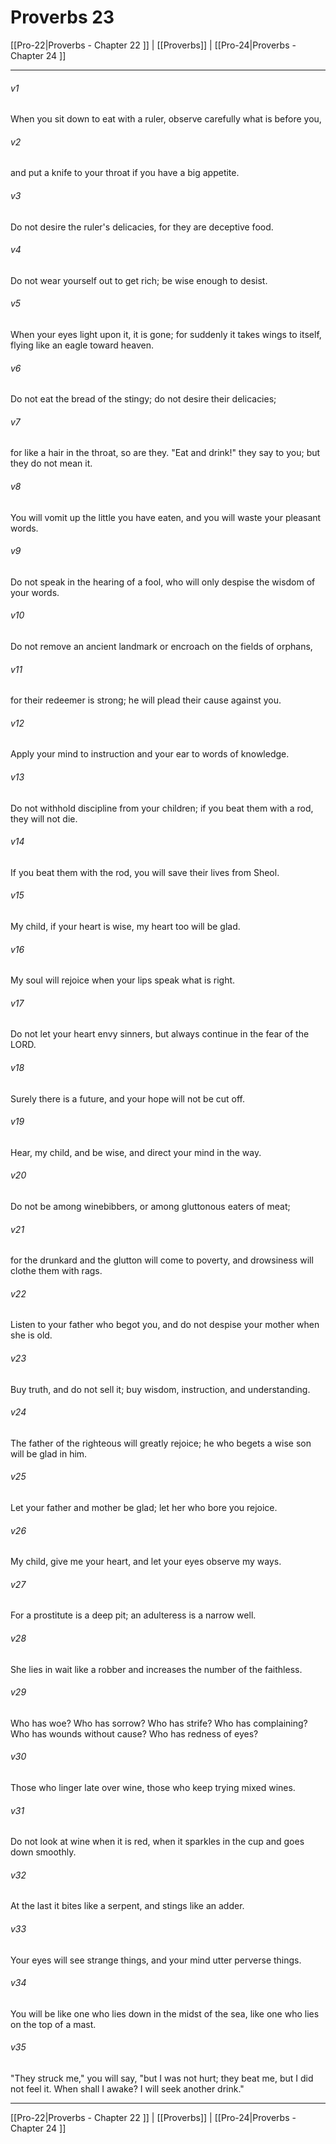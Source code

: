 # Proverbs 23

[[Pro-22|Proverbs - Chapter 22 ]] | [[Proverbs]] | [[Pro-24|Proverbs - Chapter 24 ]]
***

###### v1
When you sit down to eat with a ruler, observe carefully what is before you,
###### v2
and put a knife to your throat if you have a big appetite.
###### v3
Do not desire the ruler's delicacies, for they are deceptive food.
###### v4
Do not wear yourself out to get rich; be wise enough to desist.
###### v5
When your eyes light upon it, it is gone; for suddenly it takes wings to itself, flying like an eagle toward heaven.
###### v6
Do not eat the bread of the stingy; do not desire their delicacies;
###### v7
for like a hair in the throat, so are they. "Eat and drink!" they say to you; but they do not mean it.
###### v8
You will vomit up the little you have eaten, and you will waste your pleasant words.
###### v9
Do not speak in the hearing of a fool, who will only despise the wisdom of your words.
###### v10
Do not remove an ancient landmark or encroach on the fields of orphans,
###### v11
for their redeemer is strong; he will plead their cause against you.
###### v12
Apply your mind to instruction and your ear to words of knowledge.
###### v13
Do not withhold discipline from your children; if you beat them with a rod, they will not die.
###### v14
If you beat them with the rod, you will save their lives from Sheol.
###### v15
My child, if your heart is wise, my heart too will be glad.
###### v16
My soul will rejoice when your lips speak what is right.
###### v17
Do not let your heart envy sinners, but always continue in the fear of the LORD.
###### v18
Surely there is a future, and your hope will not be cut off.
###### v19
Hear, my child, and be wise, and direct your mind in the way.
###### v20
Do not be among winebibbers, or among gluttonous eaters of meat;
###### v21
for the drunkard and the glutton will come to poverty, and drowsiness will clothe them with rags.
###### v22
Listen to your father who begot you, and do not despise your mother when she is old.
###### v23
Buy truth, and do not sell it; buy wisdom, instruction, and understanding.
###### v24
The father of the righteous will greatly rejoice; he who begets a wise son will be glad in him.
###### v25
Let your father and mother be glad; let her who bore you rejoice.
###### v26
My child, give me your heart, and let your eyes observe my ways.
###### v27
For a prostitute is a deep pit; an adulteress is a narrow well.
###### v28
She lies in wait like a robber and increases the number of the faithless.
###### v29
Who has woe? Who has sorrow? Who has strife? Who has complaining? Who has wounds without cause? Who has redness of eyes?
###### v30
Those who linger late over wine, those who keep trying mixed wines.
###### v31
Do not look at wine when it is red, when it sparkles in the cup and goes down smoothly.
###### v32
At the last it bites like a serpent, and stings like an adder.
###### v33
Your eyes will see strange things, and your mind utter perverse things.
###### v34
You will be like one who lies down in the midst of the sea, like one who lies on the top of a mast.
###### v35
"They struck me," you will say, "but I was not hurt; they beat me, but I did not feel it. When shall I awake? I will seek another drink."

***

[[Pro-22|Proverbs - Chapter 22 ]] | [[Proverbs]] | [[Pro-24|Proverbs - Chapter 24 ]]
